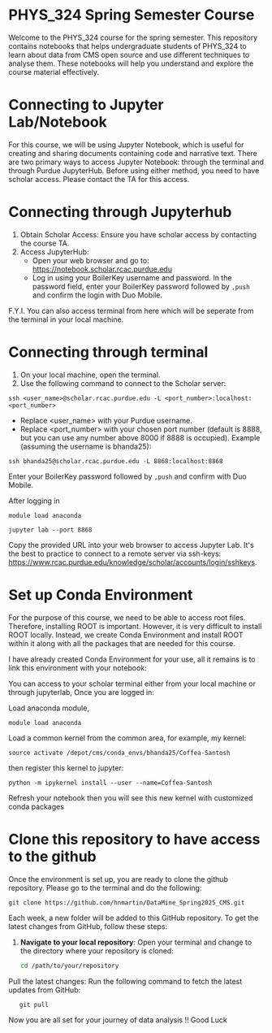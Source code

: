 # PHYS_324 Spring Semester Course

Welcome to the PHYS_324 course for the spring semester. This repository contains notebooks that helps undergraduate students of PHYS_324 to learn about data from CMS open source and use different techniques to analyse them. These notebooks will help you understand and explore the course material effectively.

# Connecting to Jupyter Lab/Notebook 
For this course, we will be using Jupyter Notebook, which is useful for creating and sharing documents containing code and narrative text. There are two primary ways to access Jupyter Notebook: through the terminal and through Purdue JupyterHub. Before using either method, you need to have scholar access. Please contact the TA for this access.

# Connecting through Jupyterhub
1. Obtain Scholar Access: Ensure you have scholar access by contacting the course TA.
2. Access JupyterHub:
    - Open your web browser and go to: https://notebook.scholar.rcac.purdue.edu
    - Log in using your BoilerKey username and password. In the password field, enter your BoilerKey password followed by ```,push``` and confirm the login with Duo Mobile.
   
F.Y.I. You can also access terminal from here which will be seperate from the terminal in your local machine.

# Connecting through terminal
1. On your local machine, open the terminal.
2. Use the following command to connect to the Scholar server:
```
ssh <user_name>@scholar.rcac.purdue.edu -L <port_number>:localhost:<port_number>
```
 - Replace <user_name> with your Purdue username.
 - Replace <port_number> with your chosen port number (default is 8888, but you can use any number above 8000 if 8888 is occupied).
Example (assuming the username is bhanda25):
```
ssh bhanda25@scholar.rcac.purdue.edu -L 8868:localhost:8868
```
Enter your BoilerKey password followed by ```,push``` and confirm with Duo Mobile.

After logging in

```
module load anaconda
```
```
jupyter lab --port 8868
```
Copy the provided URL into your web browser to access Jupyter Lab. It's the best to practice to connect to a remote server via ssh-keys: https://www.rcac.purdue.edu/knowledge/scholar/accounts/login/sshkeys.


# Set up Conda Environment 
For the purpose of this course, we need to be able to access root files. Therefore, installing ROOT is important. However, it is very difficult to install ROOT locally. Instead, we
create Conda Environment and install ROOT within it along with all the packages that are needed for this course.

I have already created Conda Environment for your use, all it remains is to link this environment with your notebook: 

You can access to your scholar terminal either from your local machine or through jupyterlab, Once you are logged in: 

Load anaconda module,

```
module load anaconda

``` 
Load a common kernel from the common area, for example, my kernel: 
```
source activate /depot/cms/conda_envs/bhanda25/Coffea-Santosh
``` 
then register this kernel to jupyter: 
```
python -m ipykernel install --user --name=Coffea-Santosh

``` 
Refresh your notebook then you will see this new kernel with customized conda packages 

# Clone this repository to have access to the github
Once the environment is set up, you are ready to clone the github repository. Please go to the terminal and do the following:
```
git clone https://github.com/hnmartin/DataMine_Spring2025_CMS.git

```
Each week, a new folder will be added to this GitHub repository. To get the latest changes from GitHub, follow these steps:

1. **Navigate to your local repository**: Open your terminal and change to the directory where your repository is cloned:
   ```bash
   cd /path/to/your/repository
   
Pull the latest changes: Run the following command to fetch the latest updates from GitHub:
```
   git pull
```

Now you are all set for your journey of data analysis !! Good Luck
